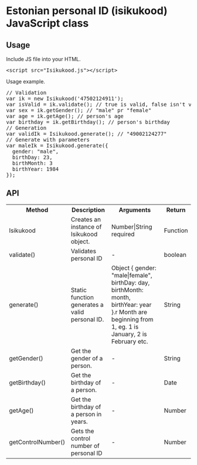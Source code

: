# Estonian personal ID (isikukood) JavaScript class

## Usage
Include JS file into your HTML.
<pre>&lt;script src="Isikukood.js">&lt;/script></pre>

Usage example.
<pre>// Validation
var ik = new Isikukood('47502124911');
var isValid = ik.validate(); // true is valid, false isn't valid
var sex = ik.getGender(); // "male" pr "female"
var age = ik.getAge(); // person's age
var birthday = ik.getBirthday(); // person's birthday
// Generation
var validIk = Isikukood.generate(); // "49002124277"
// Generate with parameters
var maleIk = Isikukood.generate({
  gender: "male",
  birthDay: 23,
  birthMonth: 3
  birthYear: 1984
});
</pre>

## API
<table class="table1">
  <tr>
    <th>Method</th>
    <th>Description</th>
    <th>Arguments</th>
    <th>Return</th>
  </tr>
  <tr>
    <td>Isikukood</td>
    <td>Creates an instance of Isikukood object.</td>
    <td>Number|String required</td>
    <td>Function</td>
  </tr>
  <tr>
    <td>validate()</td>
    <td>Validates personal ID</td>
    <td>-</td>
    <td>boolean</td>
  </tr>
  <tr>
    <td>generate()</td>
    <td>Static function generates a valid personal ID.</td>
    <td>Object { gender: "male|female", birthDay: day, birthMonth: month, birthYear: year }.r Month are beginning from 1, eg. 1 is January, 2 is February etc.</td>
    <td>String</td>
  </tr>
  <tr>
    <td>getGender()</td>
    <td>Get the gender of a person.</td>
    <td>-</td>
    <td>String</td>
  </tr>
  <tr>
    <td>getBirthday()</td>
    <td>Get the birthday of a person.</td>
    <td>-</td>
    <td>Date</td>
  </tr>
  <tr>
    <td>getAge()</td>
    <td>Get the birthday of a person in years.</td>
    <td>-</td>
    <td>Number</td>
  </tr>
  <tr>
    <td>getControlNumber()</td>
    <td>Gets the control number of personal ID</td>
    <td>-</td>
    <td>Number</td>
  </tr>
</table>